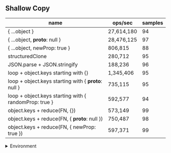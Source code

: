 ## Shallow Copy

|name|ops/sec|samples|
|-|-|-|
|{ ...object }|27,614,180|94|
|{ ...object, __proto__: null }|28,476,125|97|
|{ ...object, newProp: true }|806,815|88|
|structuredClone|280,712|95|
|JSON.parse + JSON.stringify|188,236|96|
|loop + object.keys starting with {}|1,345,406|95|
|loop + object.keys starting with { __proto__: null }|735,115|95|
|loop + object.keys starting with { randomProp: true }|592,577|94|
|object.keys + reduce(FN, {})|573,149|99|
|object.keys + reduce(FN, { __proto__: null })|750,487|98|
|object.keys + reduce(FN, { newProp: true })|597,371|99|


<details>
<summary>Environment</summary>

* __Machine:__ linux x64 | 4 vCPUs | 15.2GB Mem
* __Run:__ Sat May 04 2024 00:23:43 GMT+0000 (Coordinated Universal Time)
</details>

<!--
{"environment":{"platform":"linux","arch":"x64","cpus":4,"totalMemory":15.245216369628906},"benchmarks":[{"name":"{ ...object }","opsSec":27614180.019079838,"samples":9},{"name":"{ ...object, __proto__: null }","opsSec":28476125.26322953,"samples":5},{"name":"{ ...object, newProp: true }","opsSec":806814.9837047429,"samples":3},{"name":"structuredClone","opsSec":280711.6773982498,"samples":6},{"name":"JSON.parse + JSON.stringify","opsSec":188236.3783908569,"samples":3},{"name":"loop + object.keys starting with {}","opsSec":1345406.480734626,"samples":5},{"name":"loop + object.keys starting with { __proto__: null }","opsSec":735115.3934611314,"samples":4},{"name":"loop + object.keys starting with { randomProp: true }","opsSec":592576.5839805886,"samples":4},{"name":"object.keys + reduce(FN, {})","opsSec":573149.2033793952,"samples":5},{"name":"object.keys + reduce(FN, { __proto__: null })","opsSec":750487.386139866,"samples":4},{"name":"object.keys + reduce(FN, { newProp: true })","opsSec":597370.9913641548,"samples":4}]}-->
